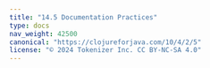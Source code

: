 ```yaml
---
title: "14.5 Documentation Practices"
type: docs
nav_weight: 42500
canonical: "https://clojureforjava.com/10/4/2/5"
license: "© 2024 Tokenizer Inc. CC BY-NC-SA 4.0"
---
```


